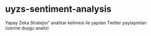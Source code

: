 # uyzs-sentiment-analysis
Yapay Zeka Stratejisi” anahtar kelimesi ile yapılan Twitter paylaşımları üzerine duygu analizi
